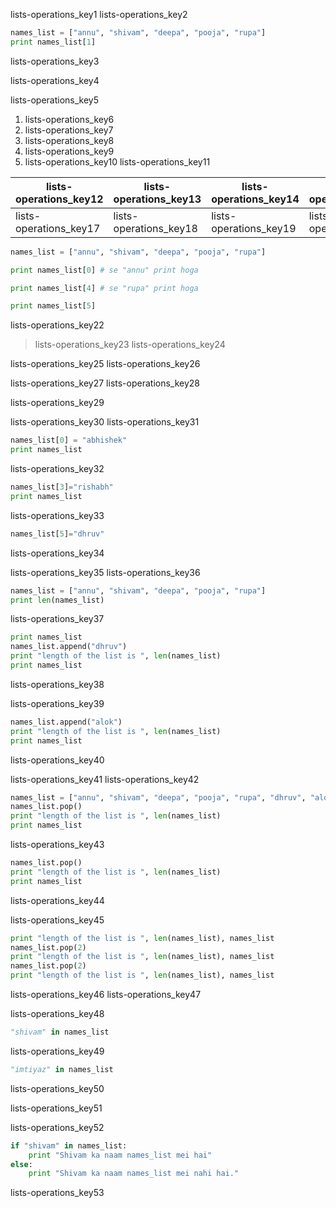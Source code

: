lists-operations_key1
lists-operations_key2


```python
names_list = ["annu", "shivam", "deepa", "pooja", "rupa"]
print names_list[1]
```

lists-operations_key3


lists-operations_key4


lists-operations_key5


1. lists-operations_key6
2. lists-operations_key7
3. lists-operations_key8
4. lists-operations_key9
5. lists-operations_key10
lists-operations_key11


|lists-operations_key12|lists-operations_key13|lists-operations_key14|lists-operations_key15|lists-operations_key16|
|-----------|-----------|-----------|-----------|-----------|
|lists-operations_key17|lists-operations_key18|lists-operations_key19|lists-operations_key20|lists-operations_key21|

```python
names_list = ["annu", "shivam", "deepa", "pooja", "rupa"]

print names_list[0] # se "annu" print hoga

print names_list[4] # se "rupa" print hoga

print names_list[5]
```

lists-operations_key22


> lists-operations_key23
lists-operations_key24


lists-operations_key25
lists-operations_key26


lists-operations_key27
lists-operations_key28


lists-operations_key29


lists-operations_key30
lists-operations_key31


```python
names_list[0] = "abhishek"
print names_list
```

lists-operations_key32
```python
names_list[3]="rishabh"
print names_list
```
lists-operations_key33



```python
names_list[5]="dhruv"
```
lists-operations_key34


lists-operations_key35
lists-operations_key36


```python
names_list = ["annu", "shivam", "deepa", "pooja", "rupa"]
print len(names_list)
```
lists-operations_key37



```python
print names_list
names_list.append("dhruv")
print "length of the list is ", len(names_list)
print names_list
```
lists-operations_key38



lists-operations_key39


```python
names_list.append("alok")
print "length of the list is ", len(names_list)
print names_list
```

lists-operations_key40


lists-operations_key41
lists-operations_key42


```python
names_list = ["annu", "shivam", "deepa", "pooja", "rupa", "dhruv", "alok"]
names_list.pop()
print "length of the list is ", len(names_list)
print names_list
```

lists-operations_key43


```python
names_list.pop()
print "length of the list is ", len(names_list)
print names_list
```
lists-operations_key44


lists-operations_key45
```python
print "length of the list is ", len(names_list), names_list
names_list.pop(2)
print "length of the list is ", len(names_list), names_list
names_list.pop(2)
print "length of the list is ", len(names_list), names_list
```

lists-operations_key46
lists-operations_key47


lists-operations_key48
```python
"shivam" in names_list
```
lists-operations_key49



```python
"imtiyaz" in names_list
```

lists-operations_key50


lists-operations_key51


lists-operations_key52
```python
if "shivam" in names_list:
    print "Shivam ka naam names_list mei hai"
else:
    print "Shivam ka naam names_list mei nahi hai."
```
lists-operations_key53
